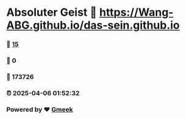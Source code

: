 # Absoluter Geist :link: https://Wang-ABG.github.io/das-sein.github.io 
### :page_facing_up: [15](https://Wang-ABG.github.io/das-sein.github.io/tag.html) 
### :speech_balloon: 0 
### :hibiscus: 173726 
### :alarm_clock: 2025-04-06 01:52:32 
### Powered by :heart: [Gmeek](https://github.com/Meekdai/Gmeek)
